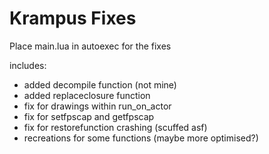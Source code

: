 # Krampus Fixes

Place main.lua in autoexec for the fixes

includes:
- added decompile function (not mine)
- added replaceclosure function
- fix for drawings within run_on_actor
- fix for setfpscap and getfpscap
- fix for restorefunction crashing (scuffed asf)
- recreations for some functions (maybe more optimised?)
